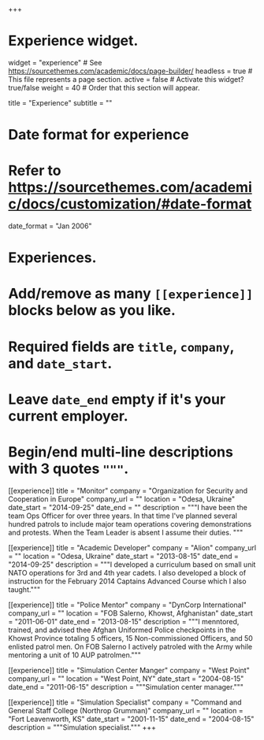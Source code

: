 +++
# Experience widget.
widget = "experience"  # See https://sourcethemes.com/academic/docs/page-builder/
headless = true  # This file represents a page section.
active = false  # Activate this widget? true/false
weight = 40  # Order that this section will appear.

title = "Experience"
subtitle = ""

# Date format for experience
#   Refer to https://sourcethemes.com/academic/docs/customization/#date-format
date_format = "Jan 2006"

# Experiences.
#   Add/remove as many `[[experience]]` blocks below as you like.
#   Required fields are `title`, `company`, and `date_start`.
#   Leave `date_end` empty if it's your current employer.
#   Begin/end multi-line descriptions with 3 quotes `"""`.
[[experience]]
  title = "Monitor"
  company = "Organization for Security and Cooperation in Europe"
  company_url = ""
  location = "Odesa, Ukraine"
  date_start = "2014-09-25"
  date_end = ""
  description = """I have been the team Ops Officer for over three years.  In that time I've planned several hundred patrols to include major team operations covering demonstrations and protests.  When the Team Leader is absent I assume their duties. """

  [[experience]]
  title = "Academic Developer"
  company = "Alion"
  company_url = ""
  location = "Odesa, Ukraine"
  date_start = "2013-08-15"
  date_end = "2014-09-25"
  description = """I developed a curriculum based on small unit NATO operations for 3rd and 4th year cadets.  I also developed a block of instruction for the February 2014 Captains Advanced Course which I also taught."""

   [[experience]]
  title = "Police Mentor"
  company = "DynCorp International"
  company_url = ""
  location = "FOB Salerno, Khowst, Afghanistan"
  date_start = "2011-06-01"
  date_end = "2013-08-15"
  description = """I menntored, trained, and advised thee Afghan Uniformed Police checkpoints in the Khowst Province totaling 5 officers, 15 Non-commissioned Officers, and 50 enlisted patrol men.  On FOB Salerno I actively patroled with the Army while mentoring a unit of 10 AUP patrolmen."""

  [[experience]]
  title = "Simulation Center Manger"
  company = "West Point"
  company_url = ""
  location = "West Point, NY"
  date_start = "2004-08-15"
  date_end = "2011-06-15"
  description = """Simulation center manager."""

   [[experience]]
  title = "Simulation Specialist"
  company = "Command and General Staff College (Northrop Grumman)"
  company_url = ""
  location = "Fort Leavenworth, KS"
  date_start = "2001-11-15"
  date_end = "2004-08-15"
  description = """Simulation specialist."""
+++
